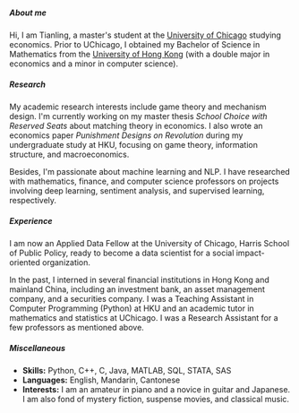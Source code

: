 ##### About me

Hi, I am Tianling, a master's student at the [University of Chicago](https://www.uchicago.edu/) studying economics. Prior to UChicago, I obtained my Bachelor of Science in Mathematics from the [University of Hong Kong](https://www.hku.hk/) (with a double major in economics and a minor in computer science).

##### Research

My academic research interests include game theory and mechanism design. I'm currently working on my master thesis *School Choice with Reserved Seats* about matching theory in economics. I also wrote an economics paper *Punishment Designs on Revolution* during my undergraduate study at HKU, focusing on game theory, information structure, and macroeconomics.

Besides, I'm passionate about machine learning and NLP. I have researched with mathematics, finance, and computer science professors on projects involving deep learning, sentiment analysis, and supervised learning, respectively.

##### Experience

I am now an Applied Data Fellow at the University of Chicago, Harris School of Public Policy, ready to become a data scientist for a social impact-oriented organization.

In the past, I interned in several financial institutions in Hong Kong and mainland China, including an investment bank, an asset management company, and a securities company. I was a Teaching Assistant in Computer Programming (Python) at HKU and an academic tutor in mathematics and statistics at UChicago. I was a Research Assistant for a few professors as mentioned above.

##### Miscellaneous

- **Skills:** Python, C++, C, Java, MATLAB, SQL, STATA, SAS
- **Languages:** English, Mandarin, Cantonese
- **Interests:**
I am an amateur in piano and a novice in guitar and Japanese. I am also fond of mystery fiction, suspense movies, and classical music.

